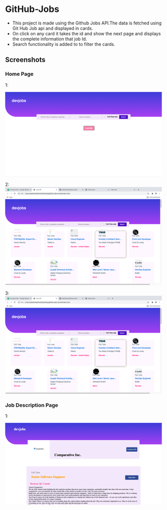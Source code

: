 # GitHub-Jobs
  - This project is made using the Github Jobs API.The data is fetched using Git Hub Job api and displayed in cards.
  - On click on any card it takes the id and show the next page and displays the complete information that job Id.
  - Search functionality is added to to filter the cards.
  
  ## Screenshots
  ### Home Page 
   1:
   
   ![dv](https://github.com/sakshijain20/github-jobs-/blob/master/Screenshot%202021-03-21%20at%2011.06.45%20PM.png)
   
   2:
   ![dv](https://github.com/sakshijain20/github-jobs-/blob/master/Screenshot%202021-03-21%20at%2011.06.20%20PM.png)
   
   3:
   ![dv](https://github.com/sakshijain20/github-jobs-/blob/master/Screenshot%202021-03-21%20at%2011.07.17%20PM.png)
   ### Job Description Page
   1:
   
   ![dv](https://github.com/sakshijain20/github-jobs-/blob/master/Screenshot%202021-03-21%20at%2011.07.36%20PM.png)
  
   
